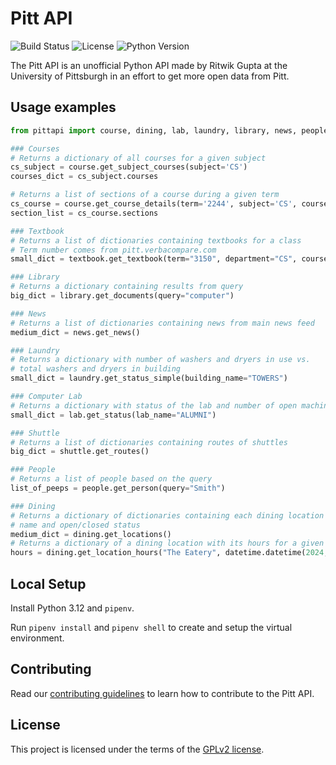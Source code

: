 # Pitt API

![Build Status](https://travis-ci.org/Pitt-CSC/PittAPI.svg?branch=master)
![License](https://img.shields.io/badge/license-GPLv2-blue.svg)
![Python Version](https://img.shields.io/badge/python-%3E%3D%203.9-green.svg)

The Pitt API is an unofficial Python API made by Ritwik Gupta at the University of Pittsburgh in an effort to get more open data from Pitt.

## Usage examples

```python
from pittapi import course, dining, lab, laundry, library, news, people, shuttle, textbook

### Courses
# Returns a dictionary of all courses for a given subject
cs_subject = course.get_subject_courses(subject='CS')
courses_dict = cs_subject.courses

# Returns a list of sections of a course during a given term
cs_course = course.get_course_details(term='2244', subject='CS', course='1501')
section_list = cs_course.sections

### Textbook
# Returns a list of dictionaries containing textbooks for a class
# Term number comes from pitt.verbacompare.com
small_dict = textbook.get_textbook(term="3150", department="CS", course="445", instructor="RAMIREZ")

### Library
# Returns a dictionary containing results from query
big_dict = library.get_documents(query="computer")

### News
# Returns a list of dictionaries containing news from main news feed
medium_dict = news.get_news()

### Laundry
# Returns a dictionary with number of washers and dryers in use vs.
# total washers and dryers in building
small_dict = laundry.get_status_simple(building_name="TOWERS")

### Computer Lab
# Returns a dictionary with status of the lab and number of open machines
small_dict = lab.get_status(lab_name="ALUMNI")

### Shuttle
# Returns a list of dictionaries containing routes of shuttles
big_dict = shuttle.get_routes()

### People
# Returns a list of people based on the query
list_of_peeps = people.get_person(query="Smith")

### Dining
# Returns a dictionary of dictionaries containing each dining location with its
# name and open/closed status
medium_dict = dining.get_locations()
# Returns a dictionary of a dining location with its hours for a given day
hours = dining.get_location_hours("The Eatery", datetime.datetime(2024, 4, 12))
```

## Local Setup
Install Python 3.12 and ``pipenv``.

Run ``pipenv install`` and ``pipenv shell`` to create and setup the virtual environment.

## Contributing

Read our [contributing guidelines](/CONTRIBUTING.md) to learn how to contribute to the Pitt API.

## License

This project is licensed under the terms of the [GPLv2 license](/LICENSE).
